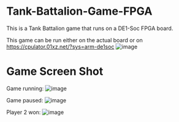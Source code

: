 # Tank-Battalion-Game-FPGA

This is a Tank Battalion game that runs on a DE1-Soc FPGA board.

This game can be run either on the actual board or on https://cpulator.01xz.net/?sys=arm-de1soc
![image](https://user-images.githubusercontent.com/80089456/167228357-3895b4ed-432e-437e-ac1b-baae8f127afa.png)

# Game Screen Shot
Game running:
![image](https://user-images.githubusercontent.com/80089456/167228404-5f1ab135-0aa0-4eee-96de-69afa70a38b9.png)

Game paused:
![image](https://user-images.githubusercontent.com/80089456/167228418-655f3dfa-2b21-46c7-9bb4-154b90ac9d77.png)

Player 2 won:
![image](https://user-images.githubusercontent.com/80089456/167228473-eee17d1c-888c-49c2-846a-1c1235dabbfd.png)
